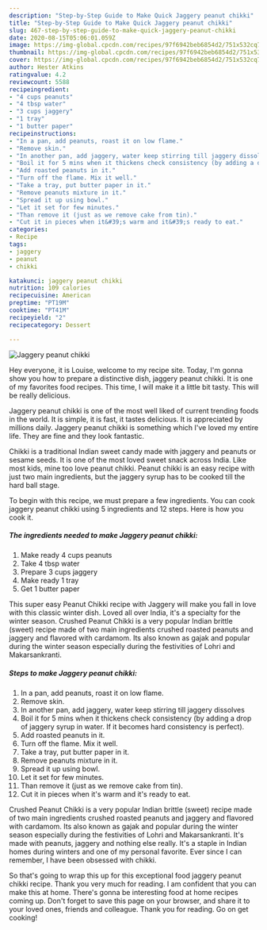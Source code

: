 ```yaml
---
description: "Step-by-Step Guide to Make Quick Jaggery peanut chikki"
title: "Step-by-Step Guide to Make Quick Jaggery peanut chikki"
slug: 467-step-by-step-guide-to-make-quick-jaggery-peanut-chikki
date: 2020-08-15T05:06:01.059Z
image: https://img-global.cpcdn.com/recipes/97f6942beb6854d2/751x532cq70/jaggery-peanut-chikki-recipe-main-photo.jpg
thumbnail: https://img-global.cpcdn.com/recipes/97f6942beb6854d2/751x532cq70/jaggery-peanut-chikki-recipe-main-photo.jpg
cover: https://img-global.cpcdn.com/recipes/97f6942beb6854d2/751x532cq70/jaggery-peanut-chikki-recipe-main-photo.jpg
author: Hester Atkins
ratingvalue: 4.2
reviewcount: 5588
recipeingredient:
- "4 cups peanuts"
- "4 tbsp water"
- "3 cups jaggery"
- "1 tray"
- "1 butter paper"
recipeinstructions:
- "In a pan, add peanuts, roast it on low flame."
- "Remove skin."
- "In another pan, add jaggery, water keep stirring till jaggery dissolves"
- "Boil it for 5 mins when it thickens check consistency (by adding a drop of jaggery syrup in water. If it becomes hard consistency is perfect)."
- "Add roasted peanuts in it."
- "Turn off the flame. Mix it well."
- "Take a tray, put butter paper in it."
- "Remove peanuts mixture in it."
- "Spread it up using bowl."
- "Let it set for few minutes."
- "Than remove it (just as we remove cake from tin)."
- "Cut it in pieces when it&#39;s warm and it&#39;s ready to eat."
categories:
- Recipe
tags:
- jaggery
- peanut
- chikki

katakunci: jaggery peanut chikki 
nutrition: 109 calories
recipecuisine: American
preptime: "PT19M"
cooktime: "PT41M"
recipeyield: "2"
recipecategory: Dessert

---
```



![Jaggery peanut chikki](https://img-global.cpcdn.com/recipes/97f6942beb6854d2/751x532cq70/jaggery-peanut-chikki-recipe-main-photo.jpg)

Hey everyone, it is Louise, welcome to my recipe site. Today, I'm gonna show you how to prepare a distinctive dish, jaggery peanut chikki. It is one of my favorites food recipes. This time, I will make it a little bit tasty. This will be really delicious.

Jaggery peanut chikki is one of the most well liked of current trending foods in the world. It is simple, it is fast, it tastes delicious. It is appreciated by millions daily. Jaggery peanut chikki is something which I've loved my entire life. They are fine and they look fantastic.

Chikki is a traditional Indian sweet candy made with jaggery and peanuts or sesame seeds. It is one of the most loved sweet snack across India. Like most kids, mine too love peanut chikki. Peanut chikki is an easy recipe with just two main ingredients, but the jaggery syrup has to be cooked till the hard ball stage.


To begin with this recipe, we must prepare a few ingredients. You can cook jaggery peanut chikki using 5 ingredients and 12 steps. Here is how you cook it.

<!--inarticleads1-->

##### The ingredients needed to make Jaggery peanut chikki:

1. Make ready 4 cups peanuts
1. Take 4 tbsp water
1. Prepare 3 cups jaggery
1. Make ready 1 tray
1. Get 1 butter paper


This super easy Peanut Chikki recipe with Jaggery will make you fall in love with this classic winter dish. Loved all over India, it&#39;s a specialty for the winter season. Crushed Peanut Chikki is a very popular Indian brittle (sweet) recipe made of two main ingredients crushed roasted peanuts and jaggery and flavored with cardamom. Its also known as gajak and popular during the winter season especially during the festivities of Lohri and Makarsankranti. 

<!--inarticleads2-->

##### Steps to make Jaggery peanut chikki:

1. In a pan, add peanuts, roast it on low flame.
1. Remove skin.
1. In another pan, add jaggery, water keep stirring till jaggery dissolves
1. Boil it for 5 mins when it thickens check consistency (by adding a drop of jaggery syrup in water. If it becomes hard consistency is perfect).
1. Add roasted peanuts in it.
1. Turn off the flame. Mix it well.
1. Take a tray, put butter paper in it.
1. Remove peanuts mixture in it.
1. Spread it up using bowl.
1. Let it set for few minutes.
1. Than remove it (just as we remove cake from tin).
1. Cut it in pieces when it&#39;s warm and it&#39;s ready to eat.


Crushed Peanut Chikki is a very popular Indian brittle (sweet) recipe made of two main ingredients crushed roasted peanuts and jaggery and flavored with cardamom. Its also known as gajak and popular during the winter season especially during the festivities of Lohri and Makarsankranti. It&#39;s made with peanuts, jaggery and nothing else really. It&#39;s a staple in Indian homes during winters and one of my personal favorite. Ever since I can remember, I have been obsessed with chikki. 

So that's going to wrap this up for this exceptional food jaggery peanut chikki recipe. Thank you very much for reading. I am confident that you can make this at home. There's gonna be interesting food at home recipes coming up. Don't forget to save this page on your browser, and share it to your loved ones, friends and colleague. Thank you for reading. Go on get cooking!
